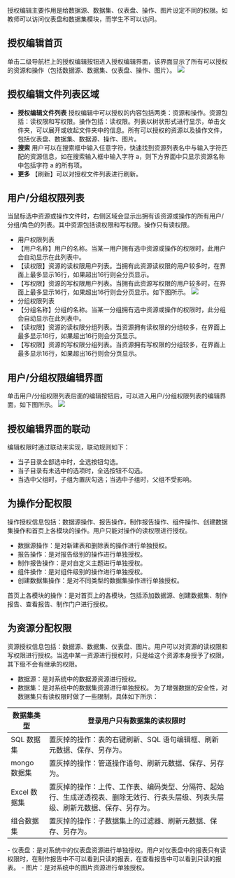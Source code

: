 授权编辑主要作用是给数据源、数据集、仪表盘、操作、图片设定不同的权限。如教师可以访问仪表盘和数据集模块，而学生不可以访问。

## 授权编辑首页
单击二级导航栏上的授权编辑按钮进入授权编辑界面，该界面显示了所有可以授权的资源和操作（包括数据源、数据集、仪表盘、操作、图片）。
![](https://main.qcloudimg.com/raw/44d55fe2015ced1aa7a9b727c362838b.png)

## 授权编辑文件列表区域
- **授权编辑文件列表**
授权编辑中可以授权的内容包括两类：资源和操作。资源包括：读权限和写权限。操作包括：读权限。列表以树状形式进行显示，单击文件夹，可以展开或收起文件夹中的信息。所有可以授权的资源以及操作文件，包括仪表盘、数据集、数据源、操作、图片。
- **搜索**
用户可以在搜索框中输入任意字符，快速找到资源列表名中与输入字符匹配的资源信息，如在搜索输入框中输入字符 a，则下方界面中只显示资源名称中包括字符 a 的所有项。
- **更多**
【刷新】可以对授权文件列表进行刷新。

## 用户/分组权限列表
当鼠标选中资源或操作文件时，右侧区域会显示出拥有该资源或操作的所有用户/分组/角色的列表。其中资源包括读权限和写权限。操作只有读权限。
- 用户权限列表
 - 【用户名称】用户的名称。当某一用户拥有选中资源或操作的权限时，此用户会自动显示在此列表中。
 - 【读权限】资源的读权限用户列表。当拥有此资源读权限的用户较多时，在界面上最多显示16行，如果超出16行则会分页显示。
 - 【写权限】资源的写权限用户列表。当拥有此资源写权限的用户较多时，在界面上最多显示16行，如果超出16行则会分页显示。如下图所示。
![](https://main.qcloudimg.com/raw/be634c0c17cbd1de70775d15f78b328b.png)
- 分组权限列表
 - 【分组名称】分组的名称。当某一分组拥有选中资源或操作的权限时，此分组会自动显示在此列表中。
 - 【读权限】资源的读权限分组列表。当资源拥有读权限的分组较多，在界面上最多显示16行，如果超出16行则会分页显示。
 - 【写权限】资源的写权限分组列表。当资源拥有写权限的分组较多，在界面上最多显示16行，如果超出16行则会分页显示。

## 用户/分组权限编辑界面
单击用户/分组权限列表后面的编辑按钮后，可以进入用户/分组权限列表的编辑界面，如下图所示。
![](https://main.qcloudimg.com/raw/1d0d05db4c0556431624fe9ea6417ad0.png)

## 授权编辑界面的联动
编辑权限时通过联动来实现，联动规则如下：
- 当子目录全部选中时，全选按钮勾选。
- 当子目录有未选中的选项时，全选按钮不勾选。
- 当选中父组时，子组为置灰勾选；当选中子组时，父组不受影响。

## 为操作分配权限
操作授权信息包括：数据源操作、报告操作，制作报告操作、组件操作、创建数据集操作和首页上各模块的操作。用户只能对操作的读权限进行授权。
- 数据源操作：是对新建表和删除表的操作进行单独授权。
- 报告操作：是对报告级别的操作进行单独授权。
- 制作报告操作：是对自定义主题进行单独授权。
- 组件操作：是对组件级别的操作进行单独授权。
- 创建数据集操作：是对不同类型的数据集操作进行单独授权。

首页上各模块的操作：是对首页上的各模块，包括添加数据源、创建数据集、制作报告、查看报告、制作门户进行授权。

## 为资源分配权限
资源授权信息包括：数据源、数据集、仪表盘、图片。用户可以对资源的读权限和写权限进行授权。当选中某一资源进行授权时，只是给这个资源本身授予了权限，其下级不会有继承的权限。
- 数据源：是对系统中的数据源资源进行授权。
- 数据集：是对系统中的数据集资源进行单独授权。
  为了增强数据的安全性，对数据集只有读权限时做了一些限制，具体如下所示：
<table>
<thead>
<tr>
<th>数据集类型</th>
<th>登录用户只有数据集的读权限时</th>
</tr>
</thead>
<tbody><tr>
<td>SQL 数据集</td>
<td>置灰掉的操作：表的右键刷新、SQL 语句编辑框、刷新元数据、保存、另存为。</td>
</tr>
<tr>
<td>mongo 数据集</td>
<td>置灰掉的操作：管道操作语句、刷新元数据、保存、另存为。</td>
</tr>
<tr>
<td>Excel 数据集</td>
<td>置灰掉的操作：上传、工作表、编码类型、分隔符、起始行、生成逆透视表、删除无效行、行表头层级、列表头层级、刷新元数据、保存、另存为。</td>
</tr>
<tr>
<td>组合数据集</td>
<td>置灰掉的操作：子数据集上的过滤器、刷新元数据、保存、另存为。</td>
</tr>
</tbody></table>
- 仪表盘：是对系统中的仪表盘资源进行单独授权。用户对仪表盘中的报表只有读权限时，在制作报告中不可以看到只读的报表，在查看报告中可以看到只读的报表。
- 图片：是对系统中的图片资源进行单独授权。




